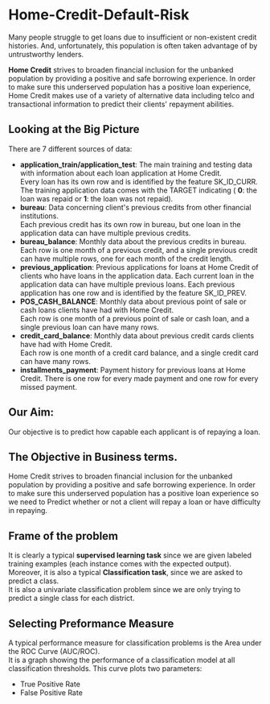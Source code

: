 # Home-Credit-Default-Risk
Many people struggle to get loans due to insufficient or non-existent credit histories. And, unfortunately, this population is often taken advantage of by untrustworthy lenders.<br>

**Home Credit** strives to broaden financial inclusion for the unbanked population by providing a positive and safe borrowing experience. In order to make sure this underserved population has a positive loan experience, Home Credit makes use of a variety of alternative data including telco and transactional information to predict their clients' repayment abilities.

## Looking at the Big Picture

There are 7 different sources of data:

- **application_train/application_test**: The main training and testing data with information about each loan application at Home Credit. <br>Every loan has its own row and is identified by the feature SK_ID_CURR.<br> The training application data comes with the TARGET indicating ( **0**: the loan was repaid or **1**: the loan was not repaid).<br>
- **bureau**: Data concerning client's previous credits from other financial institutions.<br> Each previous credit has its own row in bureau, but one loan in the application data can have multiple previous credits.<br>
- **bureau_balance**: Monthly data about the previous credits in bureau. <br>Each row is one month of a previous credit, and a single previous credit can have multiple rows, one for each month of the credit length.
- **previous_application**: Previous applications for loans at Home Credit of clients who have loans in the application data. Each current loan in the application data can have multiple previous loans. Each previous application has one row and is identified by the feature SK_ID_PREV.
- **POS_CASH_BALANCE**: Monthly data about previous point of sale or cash loans clients have had with Home Credit. <br>Each row is one month of a previous point of sale or cash loan, and a single previous loan can have many rows.
- **credit_card_balance**: Monthly data about previous credit cards clients have had with Home Credit. <br>Each row is one month of a credit card balance, and a single credit card can have many rows.
- **installments_payment**: Payment history for previous loans at Home Credit. There is one row for every made payment and one row for every missed payment.<br>



## Our Aim:
Our objective is to predict how capable each applicant is of repaying a loan.

## The Objective in Business terms.
Home Credit strives to broaden financial inclusion for the unbanked population by providing a positive and safe borrowing experience. In order to make sure this underserved population has a positive loan experience so we need to Predict whether or not a client will repay a loan or have difficulty in repaying.

## Frame of the problem
It is clearly a typical **supervised learning task** since we are given labeled training examples (each instance comes with the expected output).<br>
Moreover, it is also a typical **Classification task**, since we are asked to predict a class.<br>
It is also a univariate classification problem since we are only trying to predict a single class for each district.


## Selecting Preformance Measure
A typical performance measure for classification problems is the Area under the ROC Curve (AUC/ROC). <br> 
It is a graph showing the performance of a classification model at all classification thresholds. This curve plots two parameters:
- True Positive Rate
- False Positive Rate
